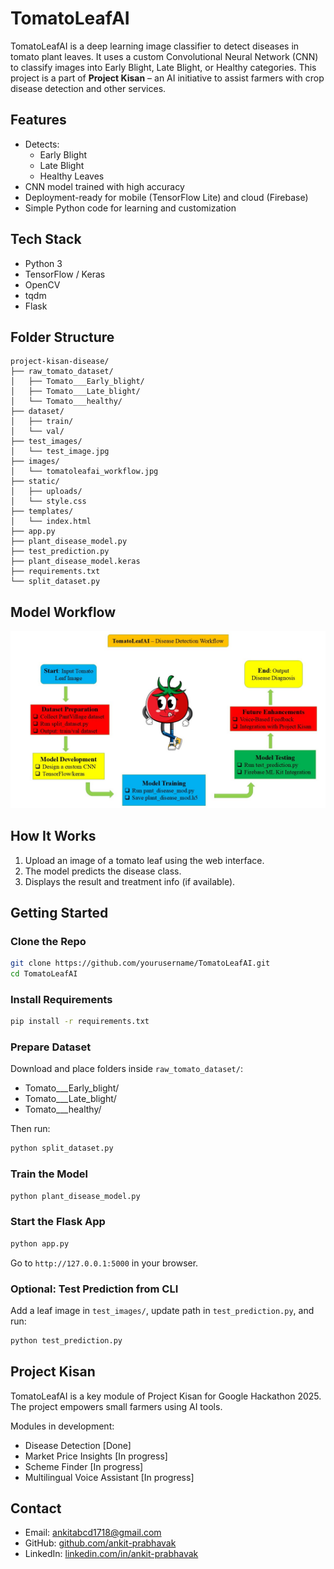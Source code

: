 # TomatoLeafAI

TomatoLeafAI is a deep learning image classifier to detect diseases in tomato plant leaves. It uses a custom Convolutional Neural Network (CNN) to classify images into Early Blight, Late Blight, or Healthy categories. This project is a part of **Project Kisan** – an AI initiative to assist farmers with crop disease detection and other services.

## Features

- Detects:
  - Early Blight
  - Late Blight
  - Healthy Leaves  
- CNN model trained with high accuracy  
- Deployment-ready for mobile (TensorFlow Lite) and cloud (Firebase)  
- Simple Python code for learning and customization

## Tech Stack

- Python 3
- TensorFlow / Keras
- OpenCV
- tqdm
- Flask

## Folder Structure

```text
project-kisan-disease/
├── raw_tomato_dataset/
│   ├── Tomato___Early_blight/
│   ├── Tomato___Late_blight/
│   └── Tomato___healthy/
├── dataset/
│   ├── train/
│   └── val/
├── test_images/
│   └── test_image.jpg
├── images/
│   └── tomatoleafai_workflow.jpg
├── static/
│   ├── uploads/
│   └── style.css
├── templates/
│   └── index.html
├── app.py
├── plant_disease_model.py
├── test_prediction.py
├── plant_disease_model.keras
├── requirements.txt
└── split_dataset.py
```

## Model Workflow

![Model Flowchart](images/tomatoleafai_workflow.jpg)

## How It Works

1. Upload an image of a tomato leaf using the web interface.
2. The model predicts the disease class.
3. Displays the result and treatment info (if available).

## Getting Started

### Clone the Repo

```bash
git clone https://github.com/yourusername/TomatoLeafAI.git
cd TomatoLeafAI
```

### Install Requirements

```bash
pip install -r requirements.txt
```

### Prepare Dataset

Download and place folders inside `raw_tomato_dataset/`:

- Tomato___Early_blight/
- Tomato___Late_blight/
- Tomato___healthy/

Then run:

```bash
python split_dataset.py
```

### Train the Model

```bash
python plant_disease_model.py
```

### Start the Flask App

```bash
python app.py
```

Go to `http://127.0.0.1:5000` in your browser.

### Optional: Test Prediction from CLI

Add a leaf image in `test_images/`, update path in `test_prediction.py`, and run:

```bash
python test_prediction.py
```

## Project Kisan

TomatoLeafAI is a key module of Project Kisan for Google Hackathon 2025. The project empowers small farmers using AI tools.

Modules in development:

- Disease Detection [Done]
- Market Price Insights [In progress]
- Scheme Finder [In progress]
- Multilingual Voice Assistant [In progress]

## Contact

- Email: ankitabcd1718@gmail.com
- GitHub: [github.com/ankit-prabhavak](https://github.com/ankit-prabhavak)  
- LinkedIn: [linkedin.com/in/ankit-prabhavak](https://linkedin.com/in/ankit-prabhavak)
